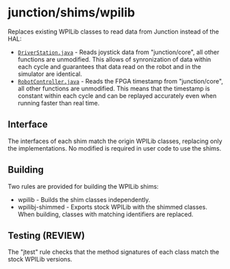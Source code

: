 # junction/shims/wpilib

Replaces existing WPILib classes to read data from Junction instead of the HAL:

* [`DriverStation.java`](/junction/shims/wpilib/src/edu/wpi/first/wpilibj/DriverStation.java) - Reads joystick data from "junction/core", all other functions are unmodified. This allows of synronization of data within each cycle and guarantees that data read on the robot and in the simulator are identical.
* [`RobotController.java`](/junction/shims/wpilib/src/edu/wpi/first/wpilibj/RobotController.java) - Reads the FPGA timestamp from "junction/core", all other functions are unmodified. This means that the timestamp is constant within each cycle and can be replayed accurately even when running faster than real time.

## Interface

The interfaces of each shim match the origin WPILib classes, replacing only the implementations. No modified is required in user code to use the shims.

## Building

Two rules are provided for building the WPILib shims:

* wpilib - Builds the shim classes independently.
* wpilibj-shimmed - Exports stock WPILib with the shimmed classes. When building, classes with matching identifiers are replaced.

## Testing (REVIEW)

The "jtest" rule checks that the method signatures of each class match the stock WPILib versions.